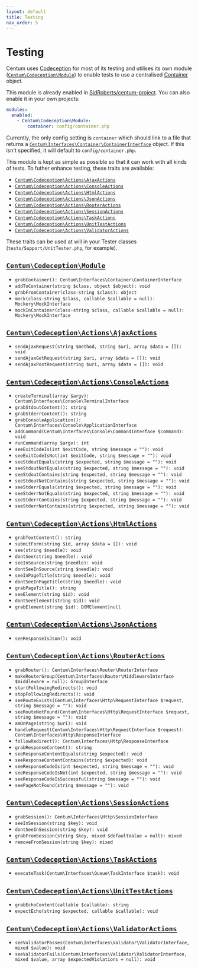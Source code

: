 ```yaml
---
layout: default
title: Testing
nav_order: 5
---
```




# Testing

Centum uses [Codeception](https://codeception.com/) for most of its testing and utilises its own module ([`Centum\Codeception\Module`](https://github.com/SidRoberts/centum/blob/development/src/Codeception/Module.php)) to enable tests to use a centralised [Container](components/container/index.md) object.

This module is already enabled in [SidRoberts/centum-project](https://github.com/SidRoberts/centum-project).
You can also enable it in your own projects:

```yaml
modules:
  enabled:
    - Centum\Codeception\Module:
        container: config/container.php
```

Currently, the only config setting is `container` which should link to a file that returns a [`Centum\Interfaces\Container\ContainerInterface`](https://github.com/SidRoberts/centum/blob/development/src/Interfaces/Container/ContainerInterface.php) object.
If this isn't specified, it will default to `config/container.php`.

This module is kept as simple as possible so that it can work with all kinds of tests.
To futher enhance testing, these traits are available:

- [`Centum\Codeception\Actions\AjaxActions`](https://github.com/SidRoberts/centum/blob/development/src/Codeception/Actions/AjaxActions.php)
- [`Centum\Codeception\Actions\ConsoleActions`](https://github.com/SidRoberts/centum/blob/development/src/Codeception/Actions/ConsoleActions.php)
- [`Centum\Codeception\Actions\HtmlActions`](https://github.com/SidRoberts/centum/blob/development/src/Codeception/Actions/HtmlActions.php)
- [`Centum\Codeception\Actions\JsonActions`](https://github.com/SidRoberts/centum/blob/development/src/Codeception/Actions/JsonActions.php)
- [`Centum\Codeception\Actions\RouterActions`](https://github.com/SidRoberts/centum/blob/development/src/Codeception/Actions/RouterActions.php)
- [`Centum\Codeception\Actions\SessionActions`](https://github.com/SidRoberts/centum/blob/development/src/Codeception/Actions/SessionActions.php)
- [`Centum\Codeception\Actions\TaskActions`](https://github.com/SidRoberts/centum/blob/development/src/Codeception/Actions/TaskActions.php)
- [`Centum\Codeception\Actions\UnitTestActions`](https://github.com/SidRoberts/centum/blob/development/src/Codeception/Actions/UnitTestActions.php)
- [`Centum\Codeception\Actions\ValidatorActions`](https://github.com/SidRoberts/centum/blob/development/src/Codeception/Actions/ValidatorActions.php)

These traits can be used at will in your Tester classes (`tests/Support/UnitTester.php`, for example).



## [`Centum\Codeception\Module`](https://github.com/SidRoberts/centum/blob/development/src/Codeception/Module.php)

- `grabContainer(): Centum\Interfaces\Container\ContainerInterface`
- `addToContainer(string $class, object $object): void`
- `grabFromContainer(class-string $class): object`
- `mock(class-string $class, callable $callable = null): Mockery\MockInterface`
- `mockInContainer(class-string $class, callable $callable = null): Mockery\MockInterface`



## [`Centum\Codeception\Actions\AjaxActions`](https://github.com/SidRoberts/centum/blob/development/src/Codeception/Actions/AjaxActions.php)

- `sendAjaxRequest(string $method, string $uri, array $data = []): void`
- `sendAjaxGetRequest(string $uri, array $data = []): void`
- `sendAjaxPostRequest(string $uri, array $data = []): void`



## [`Centum\Codeception\Actions\ConsoleActions`](https://github.com/SidRoberts/centum/blob/development/src/Codeception/Actions/ConsoleActions.php)

- `createTerminal(array $argv): Centum\Interfaces\Console\TerminalInterface`
- `grabStdoutContent(): string`
- `grabStderrContent(): string`
- `grabConsoleApplication(): Centum\Interfaces\Console\ApplicationInterface`
- `addCommand(Centum\Interfaces\Console\CommandInterface $command): void`
- `runCommand(array $argv): int`
- `seeExitCodeIs(int $exitCode, string $message = ""): void`
- `seeExitCodeIsNot(int $exitCode, string $message = ""): void`
- `seeStdoutEquals(string $expected, string $message = ""): void`
- `seeStdoutNotEquals(string $expected, string $message = ""): void`
- `seeStdoutContains(string $expected, string $message = ""): void`
- `seeStdoutNotContains(string $expected, string $message = ""): void`
- `seeStderrEquals(string $expected, string $message = ""): void`
- `seeStderrNotEquals(string $expected, string $message = ""): void`
- `seeStderrContains(string $expected, string $message = ""): void`
- `seeStderrNotContains(string $expected, string $message = ""): void`



## [`Centum\Codeception\Actions\HtmlActions`](https://github.com/SidRoberts/centum/blob/development/src/Codeception/Actions/HtmlActions.php)

- `grabTextContent(): string`
- `submitForm(string $id, array $data = []): void`
- `see(string $needle): void`
- `dontSee(string $needle): void`
- `seeInSource(string $needle): void`
- `dontSeeInSource(string $needle): void`
- `seeInPageTitle(string $needle): void`
- `dontSeeInPageTitle(string $needle): void`
- `grabPageTitle(): string`
- `seeElement(string $id): void`
- `dontSeeElement(string $id): void`
- `grabElement(string $id): DOMElement|null`



## [`Centum\Codeception\Actions\JsonActions`](https://github.com/SidRoberts/centum/blob/development/src/Codeception/Actions/JsonActions.php)

- `seeResponseIsJson(): void`



## [`Centum\Codeception\Actions\RouterActions`](https://github.com/SidRoberts/centum/blob/development/src/Codeception/Actions/RouterActions.php)

- `grabRouter(): Centum\Interfaces\Router\RouterInterface`
- `makeRouterGroup(Centum\Interfaces\Router\MiddlewareInterface $middleware = null): GroupInterface`
- `startFollowingRedirects(): void`
- `stopFollowingRedirects(): void`
- `seeRouteExists(Centum\Interfaces\Http\RequestInterface $request, string $message = ""): void`
- `seeRouteNotFound(Centum\Interfaces\Http\RequestInterface $request, string $message = ""): void`
- `amOnPage(string $uri): void`
- `handleRequest(Centum\Interfaces\Http\RequestInterface $request): Centum\Interfaces\Http\ResponseInterface`
- `followRedirect(): Centum\Interfaces\Http\ResponseInterface`
- `grabResponseContent(): string`
- `seeResponseContentEquals(string $expected): void`
- `seeResponseContentContains(string $expected): void`
- `seeResponseCodeIs(int $expected, string $message = ""): void`
- `seeResponseCodeIsNot(int $expected, string $message = ""): void`
- `seeResponseCodeIsSuccessful(string $message = ""): void`
- `seePageNotFound(string $message = ""): void`



## [`Centum\Codeception\Actions\SessionActions`](https://github.com/SidRoberts/centum/blob/development/src/Codeception/Actions/SessionActions.php)

- `grabSession(): Centum\Interfaces\Http\SessionInterface`
- `seeInSession(string $key): void`
- `dontSeeInSession(string $key): void`
- `grabFromSession(string $key, mixed $defaultValue = null): mixed`
- `removeFromSession(string $key): mixed`



## [`Centum\Codeception\Actions\TaskActions`](https://github.com/SidRoberts/centum/blob/development/src/Codeception/Actions/TaskActions.php)

- `executeTask(Centum\Interfaces\Queue\TaskInterface $task): void`



## [`Centum\Codeception\Actions\UnitTestActions`](https://github.com/SidRoberts/centum/blob/development/src/Codeception/Actions/UnitTestActions.php)

- `grabEchoContent(callable $callable): string`
- `expectEcho(string $expected, callable $callable): void`



## [`Centum\Codeception\Actions\ValidatorActions`](https://github.com/SidRoberts/centum/blob/development/src/Codeception/Actions/ValidatorActions.php)

- `seeValidatorPasses(Centum\Interfaces\Validator\ValidatorInterface, mixed $value): void`
- `seeValidatorFails(Centum\Interfaces\Validator\ValidatorInterface, mixed $value, array $expectedViolations = null): void`
